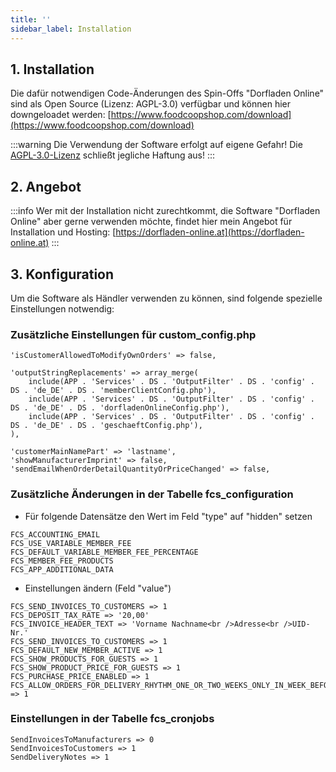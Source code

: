 ```yaml
---
title: ''
sidebar_label: Installation
---
```


## 1. Installation

Die dafür notwendigen Code-Änderungen des Spin-Offs "Dorfladen Online" sind als Open Source (Lizenz: AGPL-3.0) verfügbar und können hier downgeloadet werden:
[https://www.foodcoopshop.com/download](https://www.foodcoopshop.com/download)

:::warning
Die Verwendung der Software erfolgt auf eigene Gefahr! Die [AGPL-3.0-Lizenz](https://github.com/foodcoopshop/foodcoopshop/blob/develop/LICENSE) schließt jegliche Haftung aus!
:::

## 2. Angebot

:::info
Wer mit der Installation nicht zurechtkommt, die Software "Dorfladen Online" aber gerne verwenden möchte, findet hier mein Angebot für Installation und Hosting: [https://dorfladen-online.at](https://dorfladen-online.at)
:::

## 3. Konfiguration

Um die Software als Händler verwenden zu können, sind folgende spezielle Einstellungen notwendig:

### Zusätzliche Einstellungen für custom_config.php

```
'isCustomerAllowedToModifyOwnOrders' => false,

'outputStringReplacements' => array_merge(
    include(APP . 'Services' . DS . 'OutputFilter' . DS . 'config' . DS . 'de_DE' . DS . 'memberClientConfig.php'),
    include(APP . 'Services' . DS . 'OutputFilter' . DS . 'config' . DS . 'de_DE' . DS . 'dorfladenOnlineConfig.php'),
    include(APP . 'Services' . DS . 'OutputFilter' . DS . 'config' . DS . 'de_DE' . DS . 'geschaeftConfig.php'),
),

'customerMainNamePart' => 'lastname',
'showManufacturerImprint' => false,
'sendEmailWhenOrderDetailQuantityOrPriceChanged' => false,
```

### Zusätzliche Änderungen in der Tabelle fcs_configuration

* Für folgende Datensätze den Wert im Feld "type" auf "hidden" setzen

```
FCS_ACCOUNTING_EMAIL
FCS_USE_VARIABLE_MEMBER_FEE
FCS_DEFAULT_VARIABLE_MEMBER_FEE_PERCENTAGE
FCS_MEMBER_FEE_PRODUCTS
FCS_APP_ADDITIONAL_DATA
```

* Einstellungen ändern (Feld "value")

```
FCS_SEND_INVOICES_TO_CUSTOMERS => 1
FCS_DEPOSIT_TAX_RATE => '20,00'
FCS_INVOICE_HEADER_TEXT => 'Vorname Nachname<br />Adresse<br />UID-Nr.'
FCS_SEND_INVOICES_TO_CUSTOMERS => 1
FCS_DEFAULT_NEW_MEMBER_ACTIVE => 1
FCS_SHOW_PRODUCTS_FOR_GUESTS => 1
FCS_SHOW_PRODUCT_PRICE_FOR_GUESTS => 1
FCS_PURCHASE_PRICE_ENABLED => 1
FCS_ALLOW_ORDERS_FOR_DELIVERY_RHYTHM_ONE_OR_TWO_WEEKS_ONLY_IN_WEEK_BEFORE_DELIVERY => 1
```


### Einstellungen in der Tabelle fcs_cronjobs
```
SendInvoicesToManufacturers => 0
SendInvoicesToCustomers => 1
SendDeliveryNotes => 1
```
